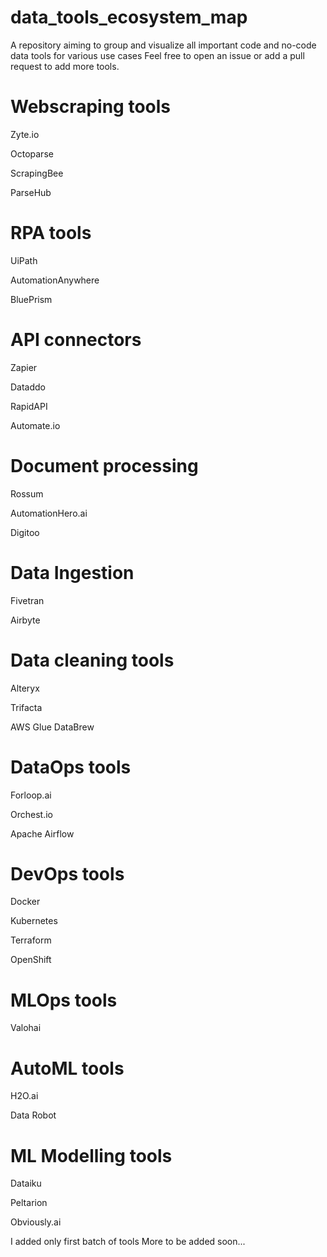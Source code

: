 # data_tools_ecosystem_map
A repository aiming to group and visualize all important code and no-code data tools for various use cases
Feel free to open an issue or add a pull request to add more tools.




# Webscraping tools
Zyte.io

Octoparse

ScrapingBee

ParseHub


# RPA tools
UiPath

AutomationAnywhere

BluePrism


# API connectors
Zapier

Dataddo

RapidAPI

Automate.io


# Document processing
Rossum

AutomationHero.ai

Digitoo


# Data Ingestion
Fivetran

Airbyte


# Data cleaning tools
Alteryx

Trifacta

AWS Glue DataBrew


# DataOps tools
Forloop.ai

Orchest.io

Apache Airflow

# DevOps tools
Docker

Kubernetes

Terraform

OpenShift

# MLOps tools
Valohai

# AutoML tools
H2O.ai

Data Robot

# ML Modelling tools
Dataiku

Peltarion

Obviously.ai



I added only first batch of tools
More to be added soon...
